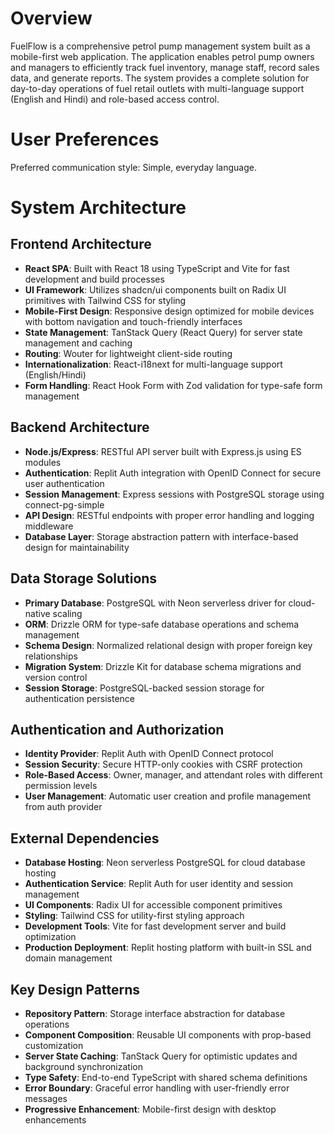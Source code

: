 # Overview

FuelFlow is a comprehensive petrol pump management system built as a mobile-first web application. The application enables petrol pump owners and managers to efficiently track fuel inventory, manage staff, record sales data, and generate reports. The system provides a complete solution for day-to-day operations of fuel retail outlets with multi-language support (English and Hindi) and role-based access control.

# User Preferences

Preferred communication style: Simple, everyday language.

# System Architecture

## Frontend Architecture
- **React SPA**: Built with React 18 using TypeScript and Vite for fast development and build processes
- **UI Framework**: Utilizes shadcn/ui components built on Radix UI primitives with Tailwind CSS for styling
- **Mobile-First Design**: Responsive design optimized for mobile devices with bottom navigation and touch-friendly interfaces
- **State Management**: TanStack Query (React Query) for server state management and caching
- **Routing**: Wouter for lightweight client-side routing
- **Internationalization**: React-i18next for multi-language support (English/Hindi)
- **Form Handling**: React Hook Form with Zod validation for type-safe form management

## Backend Architecture
- **Node.js/Express**: RESTful API server built with Express.js using ES modules
- **Authentication**: Replit Auth integration with OpenID Connect for secure user authentication
- **Session Management**: Express sessions with PostgreSQL storage using connect-pg-simple
- **API Design**: RESTful endpoints with proper error handling and logging middleware
- **Database Layer**: Storage abstraction pattern with interface-based design for maintainability

## Data Storage Solutions
- **Primary Database**: PostgreSQL with Neon serverless driver for cloud-native scaling
- **ORM**: Drizzle ORM for type-safe database operations and schema management
- **Schema Design**: Normalized relational design with proper foreign key relationships
- **Migration System**: Drizzle Kit for database schema migrations and version control
- **Session Storage**: PostgreSQL-backed session storage for authentication persistence

## Authentication and Authorization
- **Identity Provider**: Replit Auth with OpenID Connect protocol
- **Session Security**: Secure HTTP-only cookies with CSRF protection
- **Role-Based Access**: Owner, manager, and attendant roles with different permission levels
- **User Management**: Automatic user creation and profile management from auth provider

## External Dependencies
- **Database Hosting**: Neon serverless PostgreSQL for cloud database hosting
- **Authentication Service**: Replit Auth for user identity and session management
- **UI Components**: Radix UI for accessible component primitives
- **Styling**: Tailwind CSS for utility-first styling approach
- **Development Tools**: Vite for fast development server and build optimization
- **Production Deployment**: Replit hosting platform with built-in SSL and domain management

## Key Design Patterns
- **Repository Pattern**: Storage interface abstraction for database operations
- **Component Composition**: Reusable UI components with prop-based customization
- **Server State Caching**: TanStack Query for optimistic updates and background synchronization
- **Type Safety**: End-to-end TypeScript with shared schema definitions
- **Error Boundary**: Graceful error handling with user-friendly error messages
- **Progressive Enhancement**: Mobile-first design with desktop enhancements